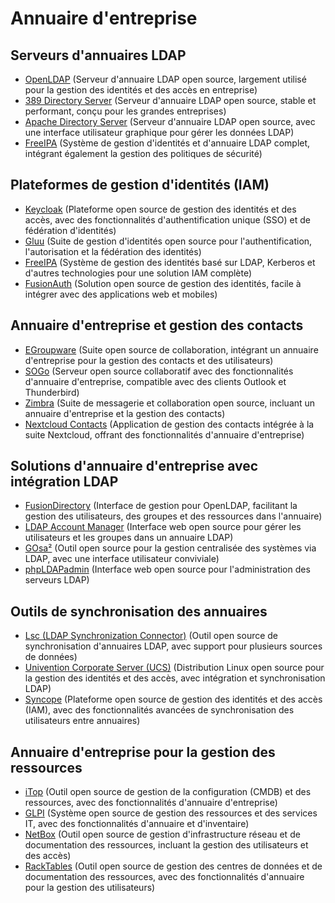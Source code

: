 # Annuaire d'entreprise

## Serveurs d'annuaires LDAP
  - [OpenLDAP](https://www.openldap.org/) (Serveur d'annuaire LDAP open source, largement utilisé pour la gestion des identités et des accès en entreprise)
  - [389 Directory Server](https://directory.fedoraproject.org/) (Serveur d'annuaire LDAP open source, stable et performant, conçu pour les grandes entreprises)
  - [Apache Directory Server](https://directory.apache.org/) (Serveur d'annuaire LDAP open source, avec une interface utilisateur graphique pour gérer les données LDAP)
  - [FreeIPA](https://www.freeipa.org/) (Système de gestion d'identités et d'annuaire LDAP complet, intégrant également la gestion des politiques de sécurité)

## Plateformes de gestion d'identités (IAM)
  - [Keycloak](https://www.keycloak.org/) (Plateforme open source de gestion des identités et des accès, avec des fonctionnalités d'authentification unique (SSO) et de fédération d'identités)
  - [Gluu](https://www.gluu.org/) (Suite de gestion d'identités open source pour l'authentification, l'autorisation et la fédération des identités)
  - [FreeIPA](https://www.freeipa.org/) (Système de gestion des identités basé sur LDAP, Kerberos et d'autres technologies pour une solution IAM complète)
  - [FusionAuth](https://fusionauth.io/) (Solution open source de gestion des identités, facile à intégrer avec des applications web et mobiles)

## Annuaire d'entreprise et gestion des contacts
  - [EGroupware](https://www.egroupware.org/) (Suite open source de collaboration, intégrant un annuaire d'entreprise pour la gestion des contacts et des utilisateurs)
  - [SOGo](https://sogo.nu/) (Serveur open source collaboratif avec des fonctionnalités d'annuaire d'entreprise, compatible avec des clients Outlook et Thunderbird)
  - [Zimbra](https://www.zimbra.com/) (Suite de messagerie et collaboration open source, incluant un annuaire d'entreprise et la gestion des contacts)
  - [Nextcloud Contacts](https://nextcloud.com/) (Application de gestion des contacts intégrée à la suite Nextcloud, offrant des fonctionnalités d'annuaire d'entreprise)

## Solutions d'annuaire d'entreprise avec intégration LDAP
  - [FusionDirectory](https://www.fusiondirectory.org/) (Interface de gestion pour OpenLDAP, facilitant la gestion des utilisateurs, des groupes et des ressources dans l'annuaire)
  - [LDAP Account Manager](https://www.ldap-account-manager.org/lamcms/) (Interface web open source pour gérer les utilisateurs et les groupes dans un annuaire LDAP)
  - [GOsa²](https://gosa-project.org/) (Outil open source pour la gestion centralisée des systèmes via LDAP, avec une interface utilisateur conviviale)
  - [phpLDAPadmin](https://phpldapadmin.sourceforge.io/wiki/index.php/Main_Page) (Interface web open source pour l'administration des serveurs LDAP)

## Outils de synchronisation des annuaires
  - [Lsc (LDAP Synchronization Connector)](https://lsc-project.org/) (Outil open source de synchronisation d'annuaires LDAP, avec support pour plusieurs sources de données)
  - [Univention Corporate Server (UCS)](https://www.univention.com/products/ucs/) (Distribution Linux open source pour la gestion des identités et des accès, avec intégration et synchronisation LDAP)
  - [Syncope](https://syncope.apache.org/) (Plateforme open source de gestion des identités et des accès (IAM), avec des fonctionnalités avancées de synchronisation des utilisateurs entre annuaires)

## Annuaire d'entreprise pour la gestion des ressources
  - [iTop](https://www.itophub.io/) (Outil open source de gestion de la configuration (CMDB) et des ressources, avec des fonctionnalités d'annuaire d'entreprise)
  - [GLPI](https://glpi-project.org/) (Système open source de gestion des ressources et des services IT, avec des fonctionnalités d'annuaire et d'inventaire)
  - [NetBox](https://netbox.readthedocs.io/en/stable/) (Outil open source de gestion d'infrastructure réseau et de documentation des ressources, incluant la gestion des utilisateurs et des accès)
  - [RackTables](https://www.racktables.org/) (Outil open source de gestion des centres de données et de documentation des ressources, avec des fonctionnalités d'annuaire pour la gestion des utilisateurs)

